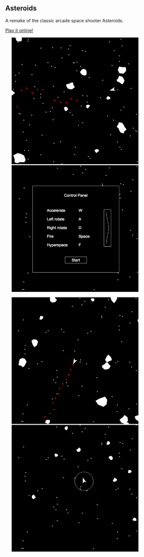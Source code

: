 ## Asteroids

A remake of the classic arcade space shooter Asteroids.

[Play it online!](http://noahzpepper.github.io/APCS/AsteroidsGame)

<img src="images/game.png" width="400" hspace="20"><img src="images/control.png" width="400" hspace="20">

<img src="images/firing.png" width="400" hspace="20"><img src="images/hyperspace.png" width="400" hspace="20">
